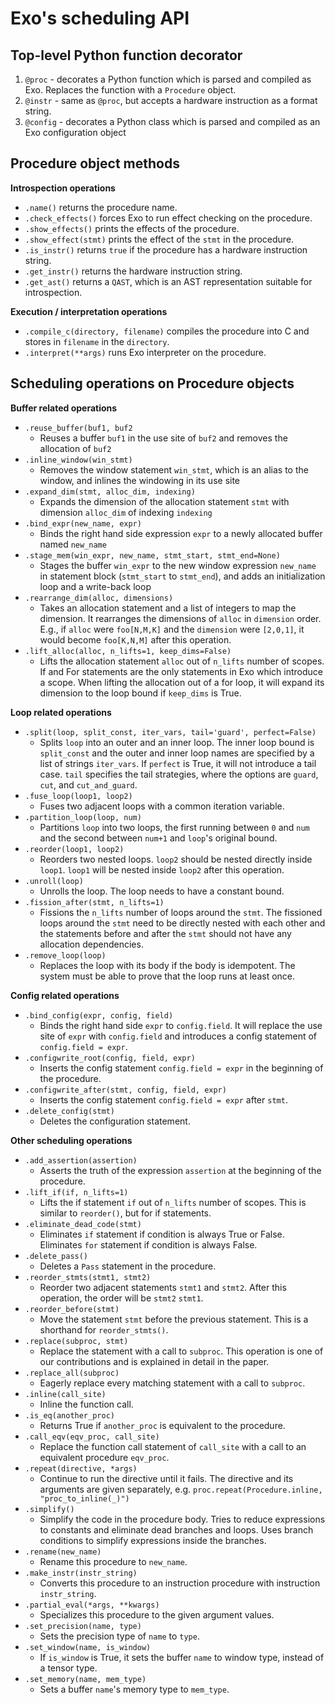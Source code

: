 # Exo's scheduling API

## Top-level Python function decorator

1. `@proc` - decorates a Python function which is parsed and compiled as Exo. Replaces
   the function with a `Procedure` object.
2. `@instr` - same as `@proc`, but accepts a hardware instruction as a format string.
3. `@config` - decorates a Python class which is parsed and compiled as an Exo
   configuration object

## Procedure object methods

**Introspection operations**

- `.name()` returns the procedure name.
- `.check_effects()` forces Exo to run effect checking on the procedure.
- `.show_effects()` prints the effects of the procedure.
- `.show_effect(stmt)` prints the effect of the `stmt` in the procedure.
- `.is_instr()` returns `true` if the procedure has a hardware instruction string.
- `.get_instr()` returns the hardware instruction string.
- `.get_ast()` returns a `QAST`, which is an AST representation suitable for
  introspection.

**Execution / interpretation operations**

- `.compile_c(directory, filename)` compiles the procedure into C and stores
  in `filename` in the `directory`.
- `.interpret(**args)` runs Exo interpreter on the procedure.

## Scheduling operations on Procedure objects

**Buffer related operations**

- `.reuse_buffer(buf1, buf2` 
  - Reuses a buffer `buf1` in the use site of `buf2` and removes the allocation of `buf2`
- `.inline_window(win_stmt)`
  - Removes the window statement `win_stmt`, which is an alias to the window, and inlines the windowing in its use site
- `.expand_dim(stmt, alloc_dim, indexing)`
  - Expands the dimension of the allocation statement `stmt` with dimension `alloc_dim` of indexing `indexing`
- `.bind_expr(new_name, expr)`
  - Binds the right hand side expression `expr` to a newly allocated buffer named `new_name`
- `.stage_mem(win_expr, new_name, stmt_start, stmt_end=None)`
  - Stages the buffer `win_expr` to the new window expression `new_name` in statement block (`stmt_start` to `stmt_end`), and adds an initialization loop and a write-back loop
- `.rearrange_dim(alloc, dimensions)`
  - Takes an allocation statement and a list of integers to map the dimension. It rearranges the dimensions of `alloc` in `dimension` order. E.g., if `alloc` were `foo[N,M,K]` and the `dimension` were `[2,0,1]`, it would become `foo[K,N,M]` after this operation.
- `.lift_alloc(alloc, n_lifts=1, keep_dims=False)`
  - Lifts the allocation statement `alloc` out of `n_lifts` number of scopes. If and For statements are the only statements in Exo which introduce a scope. When lifting the allocation out of a for loop, it will expand its dimension to the loop bound if `keep_dims` is True.

**Loop related operations**

- `.split(loop, split_const, iter_vars, tail='guard', perfect=False)`
  - Splits `loop` into an outer and an inner loop. The inner loop bound is `split_const` and the outer and inner loop names are specified by a list of strings `iter_vars`. If `perfect` is True, it will not introduce a tail case. `tail` specifies the tail strategies, where the options are `guard`, `cut`, and `cut_and_guard`.
- `.fuse_loop(loop1, loop2)`
  - Fuses two adjacent loops with a common iteration variable.
- `.partition_loop(loop, num)`
  - Partitions `loop` into two loops, the first running between `0` and `num` and the second between `num+1` and `loop`'s original bound.
- `.reorder(loop1, loop2)`
  - Reorders two nested loops. `loop2` should be nested directly inside `loop1`. `loop1` will be nested inside `loop2` after this operation.
- `.unroll(loop)`
  - Unrolls the loop. The loop needs to have a constant bound.
- `.fission_after(stmt, n_lifts=1)`
  - Fissions the `n_lifts` number of loops around the `stmt`. The fissioned loops around the `stmt` need to be directly nested with each other and the statements before and after the `stmt` should not have any allocation dependencies.
- `.remove_loop(loop)`
  - Replaces the loop with its body if the body is idempotent. The system must be able to prove that the loop runs at least once.

**Config related operations**

- `.bind_config(expr, config, field)`
  - Binds the right hand side `expr` to `config.field`. It will replace the use site of `expr` with `config.field` and introduces a config statement of `config.field = expr`.
- `.configwrite_root(config, field, expr)`
  - Inserts the config statement `config.field = expr` in the beginning of the procedure.
- `.configwrite_after(stmt, config, field, expr)`
  - Inserts the config statement `config.field = expr` after `stmt`.
- `.delete_config(stmt)`
  - Deletes the configuration statement.

**Other scheduling operations**

- `.add_assertion(assertion)`
  - Asserts the truth of the expression `assertion` at the beginning of the procedure.
- `.lift_if(if, n_lifts=1)`
  - Lifts the if statement `if` out of `n_lifts` number of scopes. This is similar to `reorder()`, but for if statements.
- `.eliminate_dead_code(stmt)`
  - Eliminates `if` statement if condition is always True or False. Eliminates `for` statement if condition is always False.
- `.delete_pass()`
  - Deletes a `Pass` statement in the procedure.
- `.reorder_stmts(stmt1, stmt2)`
  - Reorder two adjacent statements `stmt1` and `stmt2`. After this operation, the order will be `stmt2` `stmt1`.
- `.reorder_before(stmt)`
  - Move the statement `stmt` before the previous statement. This is a shorthand for `reorder_stmts()`.
- `.replace(subproc, stmt)`
  - Replace the statement with a call to `subproc`. This operation is one of our contributions and is explained in detail in the paper.
- `.replace_all(subproc)`
  - Eagerly replace every matching statement with a call to `subproc`.
- `.inline(call_site)`
  - Inline the function call.
- `.is_eq(another_proc)`
  - Returns True if `another_proc` is equivalent to the procedure.
- `.call_eqv(eqv_proc, call_site)`
  - Replace the function call statement of `call_site` with a call to an equivalent procedure `eqv_proc`.
- `.repeat(directive, *args)`
  - Continue to run the directive until it fails. The directive and its arguments are given separately, e.g. `proc.repeat(Procedure.inline, "proc_to_inline(_)")`
- `.simplify()`
  - Simplify the code in the procedure body. Tries to reduce expressions to constants and eliminate dead branches and loops. Uses branch conditions to simplify expressions inside the branches.
- `.rename(new_name)`
  - Rename this procedure to `new_name`.
- `.make_instr(instr_string)`
  - Converts this procedure to an instruction procedure with instruction `instr_string`.
- `.partial_eval(*args, **kwargs)`
  - Specializes this procedure to the given argument values.
- `.set_precision(name, type)`
  - Sets the precision type of `name` to `type`.
- `.set_window(name, is_window)`
  - If `is_window` is True, it sets the buffer `name` to window type, instead of a tensor type.
- `.set_memory(name, mem_type)`
  - Sets a buffer `name`'s memory type to `mem_type`.
